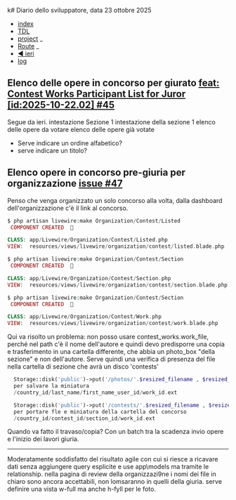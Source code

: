 k# Diario dello sviluppatore, data 23 ottobre 2025

* [index](../index.md)
* [TDL](../TDL.md)
* [project](https://github.com/users/mrai64/projects/1)
_
* [Route](/routes/web.php)
_
* [◀️ ieri](./2025-10-22_IT.md)
* [log](/storage/logs/laravel.log)

## Elenco delle opere in concorso per giurato [feat: Contest Works Participant List for Juror \[id:2025-10-22.02\] #45](https://github.com/mrai64/yapcp/issues/45)

Segue da ieri.
intestazione
Sezione 1
intestazione della sezione 1
elenco delle opere da votare
elenco delle opere già votate

* Serve indicare un ordine alfabetico?
* serve indicare un titolo?

## Elenco opere in concorso pre-giuria per organizzazione [issue #47](https://github.com/mrai64/yapcp/issues/47)

Penso che venga organizzato un solo concorso alla volta, dalla dashboard
dell'organizzazione c'è il link al concorso.

```php
$ php artisan livewire:make Organization/Contest/Listed
 COMPONENT CREATED  🤙

CLASS: app/Livewire/Organization/Contest/Listed.php
VIEW:  resources/views/livewire/organization/contest/listed.blade.php
```

```php
$ php artisan livewire:make Organization/Contest/Section
 COMPONENT CREATED  🤙

CLASS: app/Livewire/Organization/Contest/Section.php
VIEW:  resources/views/livewire/organization/contest/section.blade.php
```

```php
$ php artisan livewire:make Organization/Contest/Section
 COMPONENT CREATED  🤙

CLASS: app/Livewire/Organization/Contest/Work.php
VIEW:  resources/views/livewire/organization/contest/work.blade.php
```

Qui va risolto un problema: non posso usare contest_works.work_file,
perché nel path c'è il nome dell'autore e quindi devo predisporre una copia
e trasferimento in una cartella differente, che abbia un photo_box
"della sezione" e non dell'autore. Serve quindi una verifica di presenza
del file nella cartella di sezione che avrà un disco 'contests'

```php
  Storage::disk('public')->put('/photos/'.$resized_filename , $resized_encoded, 'public');
  per salvare la miniatura
  /country_id/last_name/first_name_user_id/work_id.ext

  Storage::disk('public')->put('/contests/'.$resized_filename , $resized_encoded, 'public');
  per portare fle e miniatura della cartella del concorso
  /country_id/contest_id/section_id/work_id.ext

```

Quando va fatto il travaso/copia? Con un batch tra la scadenza invio opere
e l'inizio dei lavori giuria.

----
 
Moderatamente soddisfatto del risultato agile
con cui si riesce a ricavare dati senza aggiungere
query esplicite e use app\models ma tramite le relationship.
 nella pagina di review della organizzazi9ne i nomi dei file
in chiaro sono ancora accettabili, non lomsaranno in
quelli della giuria. serve definire una vista w-full 
ma anche h-fyll per le foto.